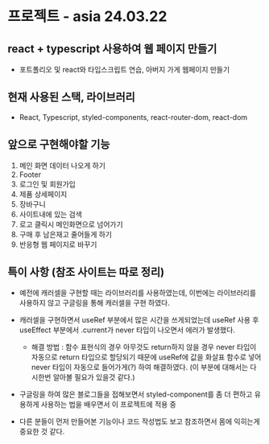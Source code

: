 # 프로젝트 - asia 24.03.22

## react + typescript 사용하여 웹 페이지 만들기

- 포트폴리오 및 react와 타입스크립트 연습, 아버지 가게 웹페이지 만들기

## 현재 사용된 스택, 라이브러리

- React, Typescript, styled-components, react-router-dom, react-dom

## 앞으로 구현해야할 기능

1. 메인 화면 데이터 나오게 하기
2. Footer
3. 로그인 및 회원가입
4. 제품 상세페이지
5. 장바구니
6. 사이트내에 있는 검색
7. 로고 클릭시 메인화면으로 넘어가기
8. 구매 후 남은재고 줄어들게 하기
9. 반응형 웹 페이지로 바꾸기

## 특이 사항 (참조 사이트는 따로 정리)

- 예전에 캐러셀을 구현할 때는 라이브러리를 사용하였는데, 이번에는 라이브러리를 사용하지 않고 구글링을 통해 캐러셀을 구현 하였다.

- 캐러셀을 구현하면서 useRef 부분에서 많은 시간을 쓰게되었는데 useRef 사용 후 useEffect 부분에서 .current가 never 타입이 나오면서 에러가 발생했다.

  - 해결 방법 : 함수 표현식의 경우 아무것도 return하지 않을 경우 never 타입이 자동으로 return 타입으로 할당되기 때문에 useRef에 값을 화살표 함수로 넣어 never 타입이 자동으로 들어가게(?) 하여 해결하였다. (이 부분에 대해서는 다시한번 알아볼 필요가 있을것 같다.)

- 구글링을 하여 많은 블로그들을 접해보면서 styled-component를 좀 더 편하고 유용하게 사용하는 법을 배우면서 이 프로젝트에 적용 중

- 다른 분들이 먼저 만들어본 기능이나 코드 작성법도 보고 참조하면서 몸에 익히는게 중요한 것 같다.
